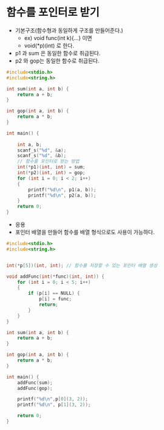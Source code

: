 # 함수를 포인터로 받기


- 기본구조(함수형과 동일하게 구조를 만들어준다.)
  - ex) void func(int k){...} 이면
  - void(*p)(int) 로 한다.
- p1 과 sum 은 동일한 함수로 취급된다.
- p2 와 gop는 동일한 함수로 취급된다.


```C++
#include<stdio.h>
#include<string.h>

int sum(int a, int b) {
	return a + b;
}

int gop(int a, int b) {
	return a * b;
}

int main() {
	
	int a, b; 
	scanf_s("%d", &a);
	scanf_s("%d", &b);
	// 함수를 포인터로 받는 방법
	int(*p1)(int, int) = sum;
	int(*p2)(int, int) = gop;
	for (int i = 0; i < 2; i++)
	{
		printf("%d\n", p1(a, b));
		printf("%d\n", p2(a, b));
	}
	return 0;
}
```

- 응용
- 포인터 배열을 만들어 함수를 배열 형식으로도 사용이 가능하다.

```C++
#include<stdio.h>
#include<string.h>


int(*p[5])(int, int); // 함수를 저장할 수 있는 포인터 배열 생성

void addFunc(int(*func)(int, int)) {
	for (int i = 0; i < 5; i++)
	{
		if (p[i] == NULL) {
			p[i] = func;
			return;
		}
	}
}

int sum(int a, int b) {
	return a + b;
}

int gop(int a, int b) {
	return a * b;
}

int main() {
	addFunc(sum);
	addFunc(gop);

	printf("%d\n",p[0](3, 2));
	printf("%d\n", p[1](3, 2));

	return 0;
}
```